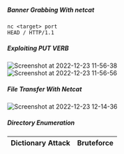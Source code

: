 ##### Banner Grabbing With netcat
```
nc <target> port
HEAD / HTTP/1.1
```

##### Exploiting PUT VERB
![Screenshot at 2022-12-23 11-56-38](https://user-images.githubusercontent.com/85208639/209282846-d34c2ec7-783c-4f7a-ab0d-76e2ce39c8dd.png)
![Screenshot at 2022-12-23 11-56-56](https://user-images.githubusercontent.com/85208639/209282865-5694d2d7-7709-49fe-8b5c-9564f66d8c6f.png)

##### File Transfer With Netcat

![Screenshot at 2022-12-23 12-14-36](https://user-images.githubusercontent.com/85208639/209285009-0adb282d-3a7c-45b5-bc20-821f55f7d158.png)

##### Directory Enumeration
|Dictionary Attack|Bruteforce|
|---|---|
